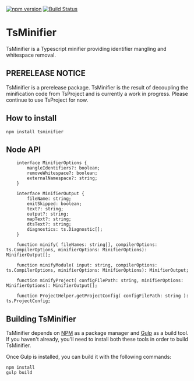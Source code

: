 ﻿[![npm version](https://badge.fury.io/js/tsminifier.svg)](http://badge.fury.io/js/tsminifier)
﻿[![Build Status](https://travis-ci.org/ToddThomson/TsMinifier.svg?branch=master)](https://travis-ci.org/ToddThomson/TsMinifier)
# TsMinifier
TsMinifier is a Typescript minifier providing identifier mangling and whitespace removal.

## PRERELEASE NOTICE

TsMinifier is a prerelease package. TsMinifier is the result of decoupling the minification code from TsProject and is currently a work in progress. Please continue to use TsProject for now.

## How to install

```
npm install tsminifier
```

## Node API
```
    interface MinifierOptions {
        mangleIdentifiers?: boolean;
        removeWhitespace?: boolean;
        externalNamespace?: string;
    }

    interface MinifierOutput {
        fileName: string;
		emitSkipped: boolean;
		text?: string;
        output?: string;
        mapText?: string;
        dtsText?: string;
        diagnostics: ts.Diagnostic[];
    }
 
	function minify( fileNames: string[], compilerOptions: ts.CompilerOptions, minifierOptions: MinifierOptions): MinifierOutput[];

    function minifyModule( input: string, compilerOptions: ts.CompilerOptions, minifierOptions: MinifierOptions): MinifierOutput;

    function minifyProject( configFilePath: string, minifierOptions: MinifierOptions): MinifierOutput[];

    function ProjectHelper.getProjectConfig( configFilePath: string ): ts.ProjectConfig;

```
## Building TsMinifier

TsMinifier depends on [NPM](https://docs.npmjs.com/) as a package manager and 
[Gulp](https://github.com/gulpjs/gulp/blob/master/docs/getting-started.md) as a build tool. 
If you haven't already, you'll need to install both these tools in order to 
build TsMinifier.

Once Gulp is installed, you can build it with the following commands:

```
npm install
gulp build
```  

